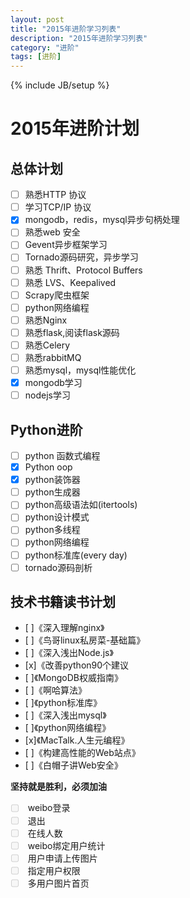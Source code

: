 ```yaml
---
layout: post
title: "2015年进阶学习列表"
description: "2015年进阶学习列表"
category: "进阶"
tags: [进阶]
---
```

{% include JB/setup %}

# 2015年进阶计划

## 总体计划

- [ ] 熟悉HTTP 协议
- [ ] 学习TCP/IP 协议
- [x] mongodb，redis，mysql异步句柄处理
- [ ] 熟悉web 安全
- [ ] Gevent异步框架学习
- [ ] Tornado源码研究，异步学习
- [ ] 熟悉 Thrift、Protocol Buffers
- [ ] 熟悉 LVS、Keepalived
- [ ] Scrapy爬虫框架
- [ ] python网络编程
- [ ] 熟悉Nginx
- [ ] 熟悉flask,阅读flask源码
- [ ] 熟悉Celery
- [ ] 熟悉rabbitMQ
- [ ] 熟悉mysql，mysql性能优化
- [x] mongodb学习
- [ ] nodejs学习

## Python进阶

- [ ] python 函数式编程
- [x] Python oop
- [x] python装饰器
- [ ] python生成器
- [ ] python高级语法如(itertools)
- [ ] python设计模式
- [ ] python多线程
- [ ] python网络编程
- [ ] python标准库(every day)
- [ ] tornado源码剖析

## 技术书籍读书计划

- [ ]《深入理解nginx》
- [ ]《鸟哥linux私房菜-基础篇》
- [ ]《深入浅出Node.js》
- [x]《改善python90个建议
- [ ]《MongoDB权威指南》
- [ ]《啊哈算法》
- [ ]《python标准库》
- [ ]《深入浅出mysql》
- [ ]《python网络编程》
- [x]《MacTalk.人生元编程》
- [ ]《构建高性能的Web站点》
- [ ]《白帽子讲Web安全》

**坚持就是胜利，必须加油**


<ul class="task-list">
<li class="task-list-item"><input type="checkbox" class="task-list-item-checkbox" disabled="disabled"> weibo登录</li>
<li class="task-list-item"><input type="checkbox" class="task-list-item-checkbox" disabled="disabled"> 退出</li>
<li class="task-list-item"><input type="checkbox" class="task-list-item-checkbox" disabled="disabled"> 在线人数</li>
<li class="task-list-item"><input type="checkbox" class="task-list-item-checkbox" disabled="disabled"> weibo绑定用户统计</li>
<li class="task-list-item"><input type="checkbox" class="task-list-item-checkbox" disabled="disabled"> 用户申请上传图片</li>
<li class="task-list-item"><input type="checkbox" class="task-list-item-checkbox" disabled="disabled"> 指定用户权限</li>
<li class="task-list-item"><input type="checkbox" class="task-list-item-checkbox" disabled="disabled"> 多用户图片首页</li>
</ul>
